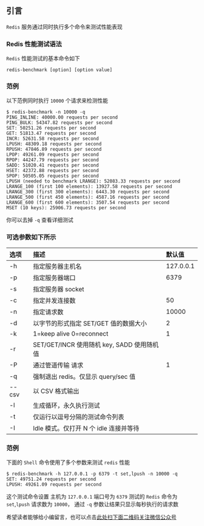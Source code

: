 ## 引言
`Redis` 服务通过同时执行多个命令来测试性能表现

### Redis 性能测试语法 ###

`Redis` 性能测试的基本命令如下

```
redis-benchmark [option] [option value]
```

### 范例 ###

以下范例同时执行 `10000` 个请求来检测性能

```
$ redis-benchmark -n 10000 -q                                  
PING_INLINE: 40000.00 requests per second
PING_BULK: 54347.82 requests per second
SET: 50251.26 requests per second
GET: 51813.47 requests per second
INCR: 52631.58 requests per second
LPUSH: 48309.18 requests per second
RPUSH: 47846.89 requests per second
LPOP: 49261.09 requests per second
RPOP: 44247.79 requests per second
SADD: 51020.41 requests per second
HSET: 42372.88 requests per second
SPOP: 50505.05 requests per second
LPUSH (needed to benchmark LRANGE): 52083.33 requests per second
LRANGE_100 (first 100 elements): 13927.58 requests per second
LRANGE_300 (first 300 elements): 6443.30 requests per second
LRANGE_500 (first 450 elements): 4587.16 requests per second
LRANGE_600 (first 600 elements): 3507.54 requests per second
MSET (10 keys): 25906.73 requests per second
```

你可以去掉 `-q` 查看详细测试

### 可选参数如下所示 ###

<table> 
 <thead> 
  <tr> 
   <th align="left">选项</th> 
   <th align="left">描述</th> 
   <th align="left">默认值</th> 
  </tr> 
 </thead> 
 <tbody> 
  <tr> 
   <td align="left">-h</td> 
   <td align="left">指定服务器主机名</td> 
   <td align="left">127.0.0.1</td> 
  </tr> 
  <tr> 
   <td align="left">-p</td> 
   <td align="left">指定服务器端口</td> 
   <td align="left">6379</td> 
  </tr> 
  <tr> 
   <td align="left">-s</td> 
   <td align="left">指定服务器 socket</td> 
   <td align="left"></td> 
  </tr> 
  <tr> 
   <td align="left">-c</td> 
   <td align="left">指定并发连接数</td> 
   <td align="left">50</td> 
  </tr> 
  <tr> 
   <td align="left">-n</td> 
   <td align="left">指定请求数</td> 
   <td align="left">10000</td> 
  </tr> 
  <tr> 
   <td align="left">-d</td> 
   <td align="left">以字节的形式指定 SET/GET 值的数据大小</td> 
   <td align="left">2</td> 
  </tr> 
  <tr> 
   <td align="left">-k</td> 
   <td align="left">1=keep alive 0=reconnect</td> 
   <td align="left">1</td> 
  </tr> 
  <tr> 
   <td align="left">-r</td> 
   <td align="left">SET/GET/INCR 使用随机 key, SADD 使用随机值</td> 
   <td align="left"></td> 
  </tr> 
  <tr> 
   <td align="left">-P</td> 
   <td align="left">通过管道传输 <numreq> 请求</td> 
   <td align="left">1</td> 
  </tr> 
  <tr> 
   <td align="left">-q</td> 
   <td align="left">强制退出 redis。仅显示 query/sec 值</td> 
   <td align="left"></td> 
  </tr> 
  <tr> 
   <td align="left">--csv</td> 
   <td align="left">以 CSV 格式输出</td> 
   <td align="left"></td> 
  </tr> 
  <tr> 
   <td align="left">-l</td> 
   <td align="left">生成循环，永久执行测试</td> 
   <td align="left"></td> 
  </tr> 
  <tr> 
   <td align="left">-t</td> 
   <td align="left">仅运行以逗号分隔的测试命令列表</td> 
   <td align="left"></td> 
  </tr> 
  <tr> 
   <td align="left">-I</td> 
   <td align="left">Idle 模式。仅打开 N 个 idle 连接并等待</td> 
   <td align="left"></td> 
  </tr> 
 </tbody> 
</table>

### 范例 ###

下面的 `Shell` 命令使用了多个参数来测试 `redis` 性能

```
$ redis-benchmark -h 127.0.0.1 -p 6379 -t set,lpush -n 10000 -q
SET: 49751.24 requests per second
LPUSH: 49261.09 requests per second
```

这个测试命令设置 主机为 `127.0.0.1` 端口号为 `6379` 测试的 `Redis` 命令为 `set`,`lpush` 请求数为 `10000`， 通过 `-q` 参数让结果只显示每秒执行的请求数


希望读者能够给小编留言，也可以点击[此处扫下面二维码关注微信公众号](https://www.ycbbs.vip/?p=28 "此处扫下面二维码关注微信公众号")